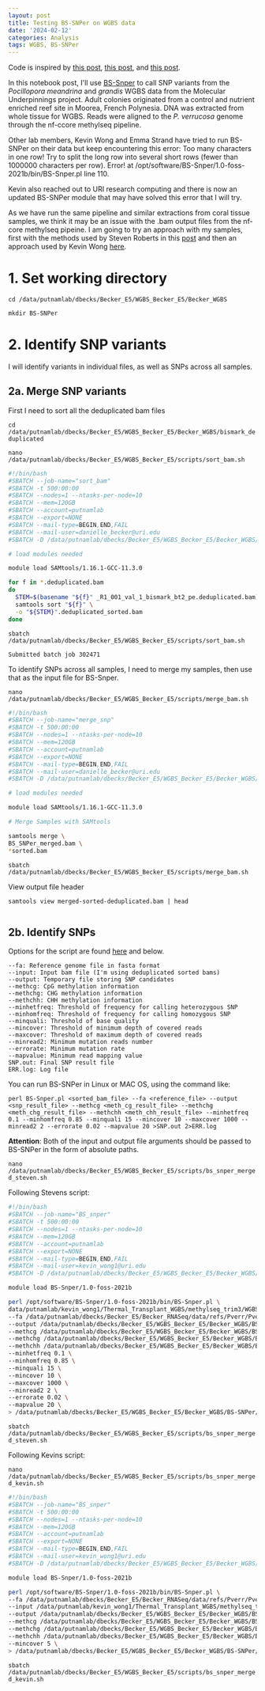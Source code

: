 ```yaml
---
layout: post
title: Testing BS-SNPer on WGBS data
date: '2024-02-12'
categories: Analysis
tags: WGBS, BS-SNPer
---
```


Code is inspired by [this post](https://github.com/RobertsLab/project-gigas-oa-meth/blob/master/code/07-BS-SNPer.ipynb), [this post](https://github.com/kevinhwong1/KevinHWong_Notebook/blob/master/_posts/2022-11-21-Testing-BS-SNPer-on-WGBS-data.md), and [this post](https://github.com/hputnam/Geoduck_Meth/blob/master/code/10-ct-snp.sh).

In this notebook post, I'll use [BS-Snper](https://github.com/hellbelly/BS-Snper) to call SNP variants from the *Pocillopora meandrina* and *grandis* WGBS data from the Molecular Underpinnings project. Adult colonies originated from a control and nutrient enriched reef site in Moorea, French Polynesia. DNA was extracted from whole tissue for WGBS. Reads were aligned to the *P. verrucosa* genome through the nf-ccore methylseq pipeline.

Other lab members, Kevin Wong and Emma Strand have tried to run BS-SNPer on their data but keep encountering this error: Too many characters in one row! Try to split the long row into several short rows (fewer than 1000000 characters per row).
Error! at /opt/software/BS-Snper/1.0-foss-2021b/bin/BS-Snper.pl line 110.

Kevin also reached out to URI research computing and there is now an updated BS-SNPer module that may have solved this error that I will try.

As we have run the same pipeline and similar extractions from coral tissue samples, we think it may be an issue with the .bam output files from the nf-core methylseq pipeine. I am going to try an approach with my samples, first with the methods used by Steven Roberts in this [post](https://github.com/hputnam/Geoduck_Meth/blob/master/code/10-ct-snp.sh) and then an approach used by Kevin Wong [here](https://github.com/kevinhwong1/KevinHWong_Notebook/blob/master/_posts/2022-11-21-Testing-BS-SNPer-on-WGBS-data.md).

# 1. Set working directory

`cd /data/putnamlab/dbecks/Becker_E5/WGBS_Becker_E5/Becker_WGBS`

`mkdir BS-SNPer`

# 2. Identify SNP variants

I will identify variants in individual files, as well as SNPs across all samples.

## 2a. Merge SNP variants

First I need to sort all the deduplicated bam files

`cd /data/putnamlab/dbecks/Becker_E5/WGBS_Becker_E5/Becker_WGBS/bismark_deduplicated`

`nano /data/putnamlab/dbecks/Becker_E5/WGBS_Becker_E5/scripts/sort_bam.sh`

```bash
#!/bin/bash
#SBATCH --job-name="sort_bam"
#SBATCH -t 500:00:00
#SBATCH --nodes=1 --ntasks-per-node=10
#SBATCH --mem=120GB
#SBATCH --account=putnamlab
#SBATCH --export=NONE
#SBATCH --mail-type=BEGIN,END,FAIL
#SBATCH --mail-user=danielle_becker@uri.edu
#SBATCH -D /data/putnamlab/dbecks/Becker_E5/WGBS_Becker_E5/Becker_WGBS/bismark_deduplicated

# load modules needed

module load SAMtools/1.16.1-GCC-11.3.0

for f in *.deduplicated.bam
do
  STEM=$(basename "${f}" _R1_001_val_1_bismark_bt2_pe.deduplicated.bam)
  samtools sort "${f}" \
  -o "${STEM}".deduplicated_sorted.bam
done
```

`sbatch /data/putnamlab/dbecks/Becker_E5/WGBS_Becker_E5/scripts/sort_bam.sh`

`Submitted batch job 302471`

To identify SNPs across all samples, I need to merge my samples, then use that as the input file for BS-Snper.

`nano /data/putnamlab/dbecks/Becker_E5/WGBS_Becker_E5/scripts/merge_bam.sh`

```bash
#!/bin/bash
#SBATCH --job-name="merge_snp"
#SBATCH -t 500:00:00
#SBATCH --nodes=1 --ntasks-per-node=10
#SBATCH --mem=120GB
#SBATCH --account=putnamlab
#SBATCH --export=NONE
#SBATCH --mail-type=BEGIN,END,FAIL
#SBATCH --mail-user=danielle_becker@uri.edu
#SBATCH -D /data/putnamlab/dbecks/Becker_E5/WGBS_Becker_E5/Becker_WGBS/bismark_deduplicated

# load modules needed

module load SAMtools/1.16.1-GCC-11.3.0

# Merge Samples with SAMtools

samtools merge \
BS_SNPer_merged.bam \
*sorted.bam

```

`sbatch /data/putnamlab/dbecks/Becker_E5/WGBS_Becker_E5/scripts/merge_bam.sh`

View output file header

`samtools view merged-sorted-deduplicated.bam | head `

```

```

## 2b. Identify SNPs

Options for the script are found [here](https://github.com/hellbelly/BS-Snper/blob/master/README.txt) and below.

```
--fa: Reference genome file in fasta format
--input: Input bam file (I'm using deduplicated sorted bams)
--output: Temporary file storing SNP candidates
--methcg: CpG methylation information
--methchg: CHG methylation information
--methchh: CHH methylation information
--minhetfreq: Threshold of frequency for calling heterozygous SNP
--minhomfreq: Threshold of frequency for calling homozygous SNP
--minquali: Threshold of base quality
--mincover: Threshold of minimum depth of covered reads
--maxcover: Threshold of maximum depth of covered reads
--minread2: Minimum mutation reads number
--errorate: Minimum mutation rate
--mapvalue: Minimum read mapping value
SNP.out: Final SNP result file
ERR.log: Log file
```

You can run BS-SNPer in Linux or MAC OS, using the command like:

```
perl BS-Snper.pl <sorted_bam_file> --fa <reference_file> --output <snp_result_file> --methcg <meth_cg_result_file> --methchg <meth_chg_result_file> --methchh <meth_chh_result_file> --minhetfreq 0.1 --minhomfreq 0.85 --minquali 15 --mincover 10 --maxcover 1000 --minread2 2 --errorate 0.02 --mapvalue 20 >SNP.out 2>ERR.log
```

**Attention**: Both of the input and output file arguments should be passed to BS-SNPer in the form of absolute paths.

`nano /data/putnamlab/dbecks/Becker_E5/WGBS_Becker_E5/scripts/bs_snper_merged_steven.sh`

Following Stevens script:

```bash
#!/bin/bash
#SBATCH --job-name="BS_snper"
#SBATCH -t 500:00:00
#SBATCH --nodes=1 --ntasks-per-node=10
#SBATCH --mem=120GB
#SBATCH --account=putnamlab
#SBATCH --export=NONE
#SBATCH --mail-type=BEGIN,END,FAIL
#SBATCH --mail-user=kevin_wong1@uri.edu
#SBATCH -D /data/putnamlab/dbecks/Becker_E5/WGBS_Becker_E5/Becker_WGBS/BS-SNPer/merged_SNP_output

module load BS-Snper/1.0-foss-2021b

perl /opt/software/BS-Snper/1.0-foss-2021b/bin/BS-Snper.pl \
data/putnamlab/kevin_wong1/Thermal_Transplant_WGBS/methylseq_trim3/WGBS_methylseq/bismark_deduplicated/BS_SNPer_merged.bam \
--fa /data/putnamlab/dbecks/Becker_E5/Becker_RNASeq/data/refs/Pverr/Pver_genome_assembly_v1.0.fasta \
--output /data/putnamlab/dbecks/Becker_E5/WGBS_Becker_E5/Becker_WGBS/BS-SNPer/merged_SNP_output/SNP-candidates.out \
--methcg /data/putnamlab/dbecks/Becker_E5/WGBS_Becker_E5/Becker_WGBS/BS-SNPer/merged_SNP_output/CpG-meth-info.tab \
--methchg /data/putnamlab/dbecks/Becker_E5/WGBS_Becker_E5/Becker_WGBS/BS-SNPer/merged_SNP_output/CHG-meth-info.tab \
--methchh /data/putnamlab/dbecks/Becker_E5/WGBS_Becker_E5/Becker_WGBS/BS-SNPer/merged_SNP_output/CHH-meth-info.tab \
--minhetfreq 0.1 \
--minhomfreq 0.85 \
--minquali 15 \
--mincover 10 \
--maxcover 1000 \
--minread2 2 \
--errorate 0.02 \
--mapvalue 20 \
> /data/putnamlab/dbecks/Becker_E5/WGBS_Becker_E5/Becker_WGBS/BS-SNPer/merged_SNP_output/SNP-results.vcf 2>/data/putnamlab/dbecks/Becker_E5/WGBS_Becker_E5/Becker_WGBS/BS-SNPer/merged_SNP_output/merged.ERR.log

```

`sbatch /data/putnamlab/dbecks/Becker_E5/WGBS_Becker_E5/scripts/bs_snper_merged_steven.sh`




Following Kevins script:

`nano /data/putnamlab/dbecks/Becker_E5/WGBS_Becker_E5/scripts/bs_snper_merged_kevin.sh`

```bash
#!/bin/bash
#SBATCH --job-name="BS_snper"
#SBATCH -t 500:00:00
#SBATCH --nodes=1 --ntasks-per-node=10
#SBATCH --mem=120GB
#SBATCH --account=putnamlab
#SBATCH --export=NONE
#SBATCH --mail-type=BEGIN,END,FAIL
#SBATCH --mail-user=kevin_wong1@uri.edu
#SBATCH -D /data/putnamlab/dbecks/Becker_E5/WGBS_Becker_E5/Becker_WGBS/BS-SNPer/merged_SNP_output

module load BS-Snper/1.0-foss-2021b

perl /opt/software/BS-Snper/1.0-foss-2021b/bin/BS-Snper.pl \
--fa /data/putnamlab/dbecks/Becker_E5/Becker_RNASeq/data/refs/Pverr/Pver_genome_assembly_v1.0.fasta \
--input /data/putnamlab/kevin_wong1/Thermal_Transplant_WGBS/methylseq_trim3/WGBS_methylseq/bismark_deduplicated/BS_SNPer_merged.bam \
--output /data/putnamlab/dbecks/Becker_E5/WGBS_Becker_E5/Becker_WGBS/BS-SNPer/merged_SNP_output/SNP-candidates.txt \
--methcg /data/putnamlab/dbecks/Becker_E5/WGBS_Becker_E5/Becker_WGBS/BS-SNPer/merged_SNP_output/CpG-meth-info.tab \
--methchg /data/putnamlab/dbecks/Becker_E5/WGBS_Becker_E5/Becker_WGBS/BS-SNPer/merged_SNP_output/CHG-meth-info.tab \
--methchh /data/putnamlab/dbecks/Becker_E5/WGBS_Becker_E5/Becker_WGBS/BS-SNPer/merged_SNP_output/CHH-meth-info.tab \
--mincover 5 \
> /data/putnamlab/dbecks/Becker_E5/WGBS_Becker_E5/Becker_WGBS/BS-SNPer/merged_SNP_outputSNP-results.vcf 2> /data/putnamlab/dbecks/Becker_E5/WGBS_Becker_E5/Becker_WGBS/BS-SNPer/merged_SNP_output/merged.ERR.log

```

`sbatch /data/putnamlab/dbecks/Becker_E5/WGBS_Becker_E5/scripts/bs_snper_merged_kevin.sh`
